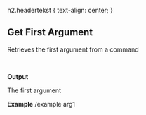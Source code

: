 h2.headertekst {
  text-align: center;
}

<h2 class="headertekst">Get First Argument </h2>
</p>

Retrieves the first argument from a command 

<br>

**Output**

The first argument</a>
<br>

**Example**
/example arg1 
